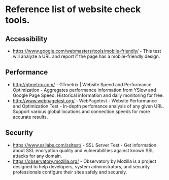 # Reference list of website check tools.

## Accessibility

- https://www.google.com/webmasters/tools/mobile-friendly/ - This test will analyze a URL and report if the page has a mobile-friendly design. 

## Performance

- http://gtmetrix.com/ - GTmetrix | Website Speed and Performance Optimization - Aggregates performance information from YSlow and Google Page Speed. Historical information and daily monitoring for free.
- http://www.webpagetest.org/ - WebPagetest - Website Performance and Optimization Test - In-depth perfomance analysis of any given URL. Support various global locations and connection speeds for more accurate results.

## Security

- https://www.ssllabs.com/ssltest/ - SSL Server Test - Get information about SSL encryption quality and vulnerabilities against known SSL attacks for any domain.
- https://observatory.mozilla.org/ - Observatory by Mozilla is a project designed to help developers, system administrators, and security professionals configure their sites safely and securely.


